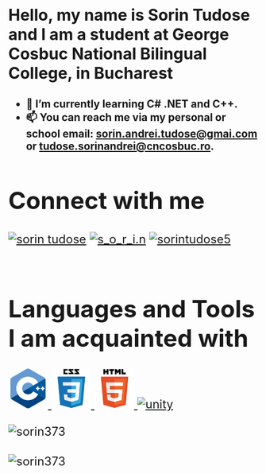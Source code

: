 <font size = "6">
<h1 align = "left">
    Hello, my name is Sorin Tudose and I am a student at George Cosbuc National Bilingual College, in Bucharest
</font> </h1>
<font>
<h2 align = "left">

- 🌱 I’m currently learning **C# .NET** and **C++**.
- 📫 You can reach me via my personal or school email: sorin.andrei.tudose@gmai.com or tudose.sorinandrei@cncosbuc.ro.

</h2>
<font size = "5">
<h1 align="left">Connect with me</h1>
<font size = "5" align="left">
<a href="https://www.facebook.com/profile.php?id=100083800950114" target="blank"><img align="center" src="https://raw.githubusercontent.com/rahuldkjain/github-profile-readme-generator/master/src/images/icons/Social/facebook.svg" alt="sorin tudose" height="50" width="60" /></a>
<a href="https://instagram.com/s_o_r_i.n" target="blank"><img align="center" src="https://raw.githubusercontent.com/rahuldkjain/github-profile-readme-generator/master/src/images/icons/Social/instagram.svg" alt="s_o_r_i.n" height="50" width="60" /></a>
<a href="https://twitter.com/sorintudose5" target="blank"><img align="center" src="https://raw.githubusercontent.com/rahuldkjain/github-profile-readme-generator/master/src/images/icons/Social/twitter.svg" alt="sorintudose5" height="50" width="60" /></a>
<br></br>

<h1 align="left">Languages and Tools I am acquainted with</h1>
<p align="left"> <a href="https://www.w3schools.com/cpp/" target="_blank" rel="noreferrer"> <img src="https://raw.githubusercontent.com/devicons/devicon/master/icons/cplusplus/cplusplus-original.svg" alt="cplusplus" width="80" height="80"/> </a> <a href="https://www.w3schools.com/css/" target="_blank" rel="noreferrer"> <img src="https://raw.githubusercontent.com/devicons/devicon/master/icons/css3/css3-original-wordmark.svg" alt="css3" width="80" height="80"/> </a> <a href="https://www.w3.org/html/" target="_blank" rel="noreferrer"> <img src="https://raw.githubusercontent.com/devicons/devicon/master/icons/html5/html5-original-wordmark.svg" alt="html5" width="80" height="80"/> </a> <a href="https://unity.com/" target="_blank" rel="noreferrer"> <img src="https://www.vectorlogo.zone/logos/unity3d/unity3d-icon.svg" alt="unity" width="80" height="80"/> </a> </p>

</font>
<p>
<img align="center" src="https://github-readme-stats.vercel.app/api/top-langs?username=sorin373&show_icons=true&locale=en&layout=compact" width = "1000" alt="sorin373" />
<br></br>
<img align="center" src="https://github-readme-streak-stats.herokuapp.com/?user=sorin373&" width = "1000" alt="sorin373" />
</p>
